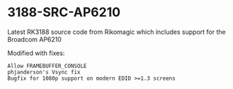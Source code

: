 3188-SRC-AP6210
===============


Latest RK3188 source code from Rikomagic which includes support for the Broadcom AP6210

Modified with fixes:

    Allow FRAMEBUFFER_CONSOLE
    phjanderson's Vsync fix
    Bugfix for 1080p support on modern EDID >=1.3 screens
